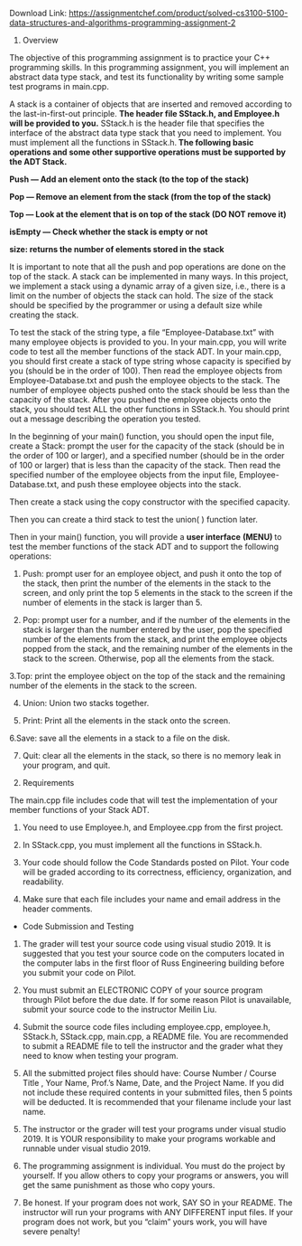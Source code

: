 Download Link: https://assignmentchef.com/product/solved-cs3100-5100-data-structures-and-algorithms-programming-assignment-2
<br>
<ol>

 <li>Overview</li>

</ol>




The objective of this programming assignment is to practice your C++ programming skills. In this programming assignment, you will implement an abstract data type stack, and test its functionality by writing some sample test programs in main.cpp.




A stack is a container of objects that are inserted and removed according to the last-in-first-out principle. <strong>The header file SStack.h, and Employee.h will be provided to you.</strong> SStack.h is the header file that specifies the interface of the abstract data type stack that you need to implement. You must implement all the functions in SStack.h.<strong> The following basic operations and some other supportive operations must be supported by the ADT Stack.</strong>




<strong>Push  — Add an element onto the stack (to the top of the stack)</strong>

<strong>Pop  — Remove an element from the stack (from the top of the stack)</strong>

<strong>Top —  Look at the element that is on top of the stack (DO NOT remove it)</strong>

<strong>isEmpty — Check whether the stack is empty or not</strong>

<strong>size: returns the number of elements stored in the stack</strong>




It is important to note that all the push and pop operations are done on the top of the stack. A stack can be implemented in many ways. In this project, we implement a stack using a dynamic array of a given size, i.e., there is a limit on the number of objects the stack can hold. The size of the stack should be specified by the programmer or using a default size while creating the stack.




To test the stack of the string type, a file “Employee-Database.txt” with many employee objects is provided to you. In your main.cpp, you will write code to test all the member functions of the stack ADT.  In your main.cpp, you should first create a stack of type string whose capacity is specified by you (should be in the order of 100). Then read the employee objects from Employee-Database.txt and push the employee objects to the stack. The number of employee objects pushed onto the stack should be less than the capacity of the stack. After you pushed the employee objects onto the stack, you should test ALL the other functions in SStack.h. You should print out a message describing the operation you tested.




In the beginning of your main() function,  you should open the input file,  create a  Stack: prompt the user for the capacity of the stack (should be in the order of 100 or larger), and a specified number (should be in the order of 100 or larger) that is less than the capacity of the stack. Then read the specified number of the employee objects from the input file, Employee-Database.txt, and push these employee objects into the stack.




Then create a stack using the copy constructor with the specified capacity.




Then you can create a third stack to test the union( ) function later.




Then in your main() function, you will provide a <strong>user interface</strong> <strong>(MENU) </strong>to test the member functions of the stack ADT and to support the following operations:




<ol>

 <li>Push: prompt user for an employee object, and push it onto the top of the stack, then print the number of the elements in the stack to the screen, and only print the top 5 elements in the stack to the screen if the number of elements in the stack is larger than 5.</li>

</ol>




<ol start="2">

 <li>Pop: prompt user for a number, and if the number of the elements in the stack is larger than the number entered by the user, pop the specified number of the elements from the stack, and print the employee objects popped from the stack, and the remaining number of the elements in the stack to the screen. Otherwise, pop all the elements from the stack.</li>

</ol>




3.Top: print the employee object on the top of the stack and the remaining number of the elements in the stack to the screen.




<ol start="4">

 <li>Union: Union two stacks together.</li>

</ol>




<ol start="5">

 <li>Print: Print all the elements in the stack onto the screen.</li>

</ol>




6.Save: save all the elements in a stack to a file on the disk.




<ol start="7">

 <li>Quit: clear all the elements in the stack, so there is no memory leak in your program, and quit.</li>

</ol>







<ol start="2">

 <li>Requirements</li>

</ol>




The main.cpp file includes code that will test the implementation of your member functions of your Stack ADT.




<ol>

 <li>You need to use Employee.h, and Employee.cpp from the first project.</li>

</ol>




<ol start="2">

 <li>In SStack.cpp, you must implement all the functions in SStack.h.</li>

</ol>




<ol start="3">

 <li>Your code should follow the Code Standards posted on Pilot. Your code will be graded according to its correctness, efficiency, organization, and readability.</li>

</ol>




<ol start="4">

 <li>Make sure that each file includes your name and email address in the header comments.</li>

</ol>




<ul>

 <li>Code Submission and Testing</li>

</ul>




<ol>

 <li>The grader will test your source code using visual studio 2019. It is suggested that you test your source code on the computers located in the computer labs in the first floor of Russ Engineering building before you submit your code on Pilot.</li>

</ol>




<ol start="2">

 <li>You must submit an ELECTRONIC COPY of your source program through Pilot before the due date. If for some reason Pilot is unavailable, submit your source code to the instructor Meilin Liu.</li>

</ol>




<ol start="4">

 <li>Submit the source code files including employee.cpp, employee.h, SStack.h, SStack.cpp, main.cpp, a README file. You are recommended to submit a README file to tell the instructor and the grader what they need to know when testing your program.</li>

</ol>




<ol start="5">

 <li>All the submitted project files should have: Course Number / Course Title , Your Name, Prof.’s Name, Date, and the Project Name. If you did not include these required contents in your submitted files, then 5 points will be deducted. It is recommended that your filename include your last name.</li>

</ol>




<ol start="5">

 <li>The instructor or the grader will test your programs under visual studio 2019. It is YOUR responsibility to make your programs workable and runnable under visual studio 2019.</li>

</ol>




<ol start="6">

 <li>The programming assignment is individual. You must do the project by yourself. If you allow others to copy your programs or answers, you will get the same punishment as those who copy yours.</li>

</ol>




<ol start="7">

 <li>Be honest. If your program does not work, SAY SO in your README. The instructor will run your programs with ANY DIFFERENT input files. If your program does not work, but you “claim” yours work, you will have severe penalty!</li>

</ol>


